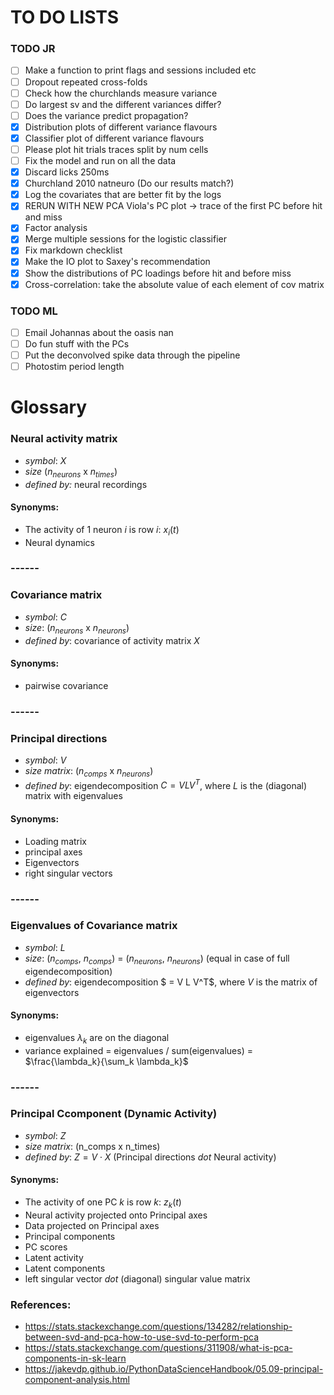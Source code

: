 # TO DO LISTS

### TODO JR
- [ ] Make a function to print flags and sessions included etc
- [ ] Dropout repeated cross-folds
- [ ] Check how the churchlands measure variance
- [ ] Do largest sv and the different variances differ?
- [ ] Does the variance predict propagation?
- [x] Distribution plots of different variance flavours
- [x] Classifier plot of different variance flavours
- [ ] Please plot hit trials traces split by num cells
- [ ] Fix the model and run on all the data
- [x] Discard licks 250ms 
- [x] Churchland 2010 natneuro (Do our results match?)
- [x] Log the covariates that are better fit by the logs
- [x] RERUN WITH NEW PCA Viola's PC plot -> trace of the first PC before hit and miss
- [x] Factor analysis
- [x] Merge multiple sessions for the logistic classifier
- [x] Fix markdown checklist
- [x] Make the IO plot to Saxey's recommendation 
- [x] Show the distributions of PC loadings before hit and before miss 
- [x] Cross-correlation: take the absolute value of each element of cov matrix 

### TODO ML
- [ ] Email Johannas about the oasis nan
- [ ] Do fun stuff with the PCs
- [ ] Put the deconvolved spike data through the pipeline
- [ ] Photostim period length

# Glossary 

### Neural activity matrix 
* *symbol*: $X$
* *size* ($n_{neurons}$ x $n_{times}$)
* *defined by:* neural recordings

#### Synonyms:
* The activity of 1 neuron $i$ is row $i$: $x_i(t)$
* Neural dynamics

### ------

### Covariance matrix
* *symbol*: $C$
* *size*: ($n_{neurons}$ x $n_{neurons}$)
* *defined by*: covariance of activity matrix $X$

#### Synonyms:
* pairwise covariance

### ------


### Principal directions
* *symbol*: $V$
* *size matrix*: ($n_{comps}$ x $n_{neurons}$)
* *defined by*: eigendecomposition $C = V L V^T$, where $L$ is the (diagonal) matrix with eigenvalues

#### Synonyms:
* Loading matrix
* principal axes
* Eigenvectors
* right singular vectors

### ------


### Eigenvalues of Covariance matrix
* *symbol*: $L$
* *size*: ($n_{comps}$, $n_{comps}$) = ($n_{neurons}$, $n_{neurons}$) (equal in case of full eigendecomposition)
* *defined by*: eigendecomposition $ = V L V^T$, where $V$ is the matrix of eigenvectors

#### Synonyms:
* eigenvalues $\lambda_k$ are on the diagonal 
* variance explained = eigenvalues / sum(eigenvalues) = $\frac{\lambda_k}{\sum_k \lambda_k}$

### ------


### Principal Ccomponent (Dynamic Activity)
* *symbol*: $Z$
* *size matrix*: (n_comps x n_times)
* *defined by*: $Z = V \cdot X$ (Principal directions _dot_ Neural activity)

#### Synonyms:
* The activity of one PC $k$ is row $k$: $z_k(t)$
* Neural activity projected onto Principal axes
* Data projected on Principal axes
* Principal components
* PC scores
* Latent activity
* Latent components
* left singular vector _dot_ (diagonal) singular value matrix



### References:
* https://stats.stackexchange.com/questions/134282/relationship-between-svd-and-pca-how-to-use-svd-to-perform-pca
* https://stats.stackexchange.com/questions/311908/what-is-pca-components-in-sk-learn
* https://jakevdp.github.io/PythonDataScienceHandbook/05.09-principal-component-analysis.html
